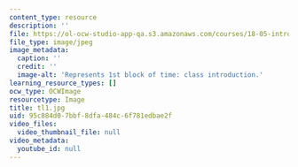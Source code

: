 ```yaml
---
content_type: resource
description: ''
file: https://ol-ocw-studio-app-qa.s3.amazonaws.com/courses/18-05-introduction-to-probability-and-statistics-spring-2014/95c884d07bbf8dfa484c6f781edbae2f_tl1.jpg
file_type: image/jpeg
image_metadata:
  caption: ''
  credit: ''
  image-alt: 'Represents 1st block of time: class introduction.'
learning_resource_types: []
ocw_type: OCWImage
resourcetype: Image
title: tl1.jpg
uid: 95c884d0-7bbf-8dfa-484c-6f781edbae2f
video_files:
  video_thumbnail_file: null
video_metadata:
  youtube_id: null
---
```

